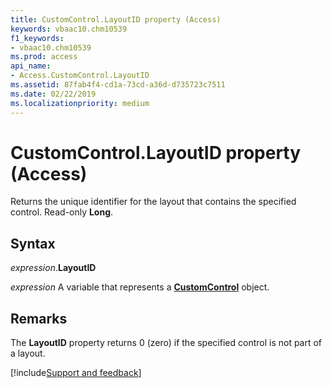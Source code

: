 ```yaml
---
title: CustomControl.LayoutID property (Access)
keywords: vbaac10.chm10539
f1_keywords:
- vbaac10.chm10539
ms.prod: access
api_name:
- Access.CustomControl.LayoutID
ms.assetid: 87fab4f4-cd1a-73cd-a36d-d735723c7511
ms.date: 02/22/2019
ms.localizationpriority: medium
---
```



# CustomControl.LayoutID property (Access)

Returns the unique identifier for the layout that contains the specified control. Read-only **Long**.


## Syntax

_expression_.**LayoutID**

_expression_ A variable that represents a **[CustomControl](Access.CustomControl.md)** object.


## Remarks

The **LayoutID** property returns 0 (zero) if the specified control is not part of a layout.


[!include[Support and feedback](~/includes/feedback-boilerplate.md)]